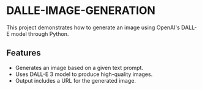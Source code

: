 # DALLE-IMAGE-GENERATION
This project demonstrates how to generate an image using OpenAI's DALL-E model through Python.
## **Features**

- Generates an image based on a given text prompt.
- Uses DALL-E 3 model to produce high-quality images.
- Output includes a URL for the generated image.

